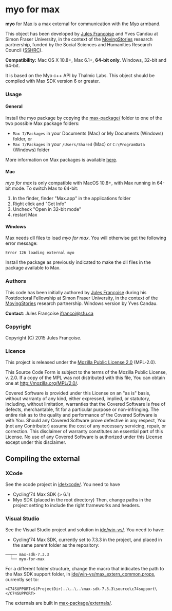 # myo for max

**myo** for [Max](https://cycling74.com/products/max/) is a max external for communication with the [Myo](http://myo.com/) armband.

This object has been developed by [Jules Françoise](http://julesfrancoise.com/) and Yves Candau at Simon Fraser University, in the context of the [MovingStories](http://movingstories.ca/) research partnership, funded by the Social Sciences and Humanities Research Council ([SSHRC](http://www.sshrc-crsh.gc.ca/)).

**Compatibility:** Mac OS X  10.8+, Max 6.1+, **64-bit only**. Windows, 32-bit and 64-bit.

It is based on the Myo c++ API by Thalmic Labs.
This object should be compiled with Max SDK version 6 or greater.

### Usage

#### General

Install the myo package by copying the [max-package/](max-package/) folder to one of the two possible Max package folders:

* `Max 7/Packages` in your Documents (Mac) or My Documents (Windows) folder, or
* `Max 7/Packages` in your `/Users/Shared` (Mac) or `C:\ProgramData` (Windows) folder

More information on Max packages is available [here](https://docs.cycling74.com/max7/vignettes/packages).

#### Mac

*myo for max* is only compatible with MacOS 10.8+, with Max running in 64-bit mode. To switch Max to 64-bit:

1. In the finder, finder "Max.app" in the applications folder
2. Right click and "Get Info"
3. Uncheck "Open in 32-bit mode"
4. restart Max

#### Windows

Max needs dll files to load *myo for max*. You will otherwise get the following error message:

`Error 126 loading external myo`

Install the package as previously indicated to make the dll files in the package available to Max.

### Authors

This code has been initially authored by <a href="http://julesfrancoise.com">Jules Françoise</a> during his Postdoctoral Fellowship at Simon Fraser University, in the context of the [MovingStories](http://movingstories.ca/) research partnership. Windows version by Yves Candau.

**Contact**: Jules Françoise <jfrancoi@sfu.ca>

### Copyright

Copyright (C) 2015 Jules Françoise.

### Licence

This project is released under the [Mozilla Public License 2.0](https://www.mozilla.org/en-US/MPL/2.0/) (MPL-2.0).

This Source Code Form is subject to the terms of the Mozilla Public License, v. 2.0. If a copy of the MPL was not distributed with this file, You can obtain one at http://mozilla.org/MPL/2.0/.

Covered Software is provided under this License on an "as is" basis, without warranty of any kind, either expressed, implied, or statutory, including, without limitation, warranties that the Covered Software is free of defects, merchantable, fit for a particular purpose or non-infringing. The entire risk as to the quality and performance of the Covered Software is with You. Should any Covered Software prove defective in any respect, You (not any Contributor) assume the cost of any necessary servicing, repair, or correction. This disclaimer of warranty constitutes an essential part of this License. No use of any Covered Software is authorized under this License except under this disclaimer.

## Compiling the external

### XCode

See the xcode project in [ide/xcode/](ide/xcode/).
You need to have
* Cycling'74 Max SDK (> 6.1)
* Myo SDK (placed in the root directory)
Then, change paths in the project setting to include the right frameworks and headers.

### Visual Studio

See the Visual Studio project and solution in [ide/win-vs/](ide/win-vs/).
You need to have:
* Cycling'74 Max SDK, currently set to 7.3.3 in the project, and placed in the same parent folder as the repository:

```
──┬── max-sdk-7.3.3
  └── myo-for-max
```

For a different folder structure, change the macro that indicates the path to the Max SDK support folder, in [ide/win-vs/max_extern_common.props](ide/win-vs/max_extern_common.props), currently set to:

```
<C74SUPPORT>$(ProjectDir)..\..\..\max-sdk-7.3.3\source\c74support\</C74SUPPORT>
```

The externals are built in [max-package/externals/](max-package/externals/).
